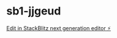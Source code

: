 # sb1-jjgeud

[Edit in StackBlitz next generation editor ⚡️](https://stackblitz.com/~/github.com/PortfolioCarabelli/sb1-jjgeud)